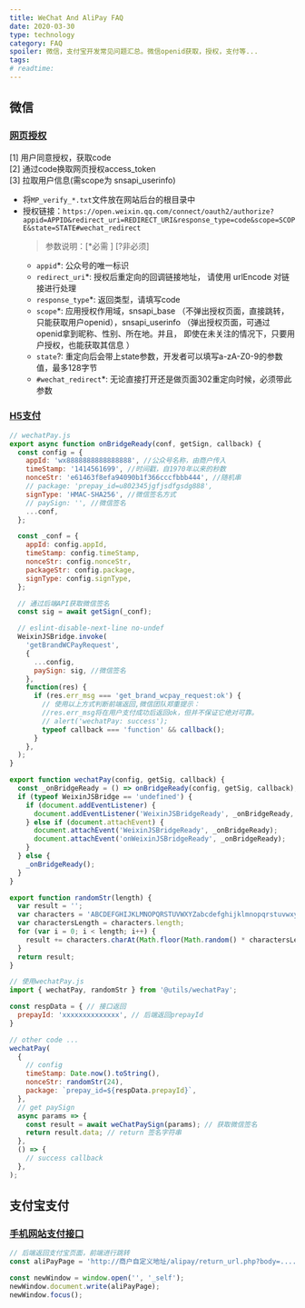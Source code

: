 ```yaml
---
title: WeChat And AliPay FAQ
date: 2020-03-30
type: technology
category: FAQ
spoiler: 微信，支付宝开发常见问题汇总。微信openid获取，授权，支付等...
tags:
# readtime:
---
```


## 微信

### [网页授权](https://developers.weixin.qq.com/doc/offiaccount/OA_Web_Apps/Wechat_webpage_authorization.html)

[1] 用户同意授权，获取code <br/>
[2] 通过code换取网页授权access_token <br/>
[3] 拉取用户信息(需scope为 snsapi_userinfo) <br/>

* 将`MP_verify_*.txt`文件放在网站后台的根目录中
* 授权链接：`https://open.weixin.qq.com/connect/oauth2/authorize?appid=APPID&redirect_uri=REDIRECT_URI&response_type=code&scope=SCOPE&state=STATE#wechat_redirect`
  > 参数说明：[*必需 ] [?非必须]
  * `appid`*: 公众号的唯一标识
  * `redirect_uri`*: 授权后重定向的回调链接地址， 请使用 urlEncode 对链接进行处理
  * `response_type`*: 返回类型，请填写code
  * `scope`*: 应用授权作用域，snsapi_base （不弹出授权页面，直接跳转，只能获取用户openid），snsapi_userinfo （弹出授权页面，可通过openid拿到昵称、性别、所在地。并且， 即使在未关注的情况下，只要用户授权，也能获取其信息 ）
  * `state`?: 重定向后会带上state参数，开发者可以填写a-zA-Z0-9的参数值，最多128字节
  * `#wechat_redirect`*:	无论直接打开还是做页面302重定向时候，必须带此参数

### [H5支付](https://pay.weixin.qq.com/wiki/doc/api/jsapi.php?chapter=7_7&index=6)

```js
// wechatPay.js
export async function onBridgeReady(conf, getSign, callback) {
  const config = {
    appId: 'wx8888888888888888', //公众号名称，由商户传入
    timeStamp: '1414561699', //时间戳，自1970年以来的秒数
    nonceStr: 'e61463f8efa94090b1f366cccfbbb444', //随机串
    // package: 'prepay_id=u802345jgfjsdfgsdg888',
    signType: 'HMAC-SHA256', //微信签名方式
    // paySign: '', //微信签名
    ...conf,
  };

  const _conf = {
    appId: config.appId,
    timeStamp: config.timeStamp,
    nonceStr: config.nonceStr,
    packageStr: config.package,
    signType: config.signType,
  };

  // 通过后端API获取微信签名
  const sig = await getSign(_conf);

  // eslint-disable-next-line no-undef
  WeixinJSBridge.invoke(
    'getBrandWCPayRequest',
    {
      ...config,
      paySign: sig, //微信签名
    },
    function(res) {
      if (res.err_msg === 'get_brand_wcpay_request:ok') {
        // 使用以上方式判断前端返回,微信团队郑重提示：
        //res.err_msg将在用户支付成功后返回ok，但并不保证它绝对可靠。
        // alert('wechatPay: success');
        typeof callback === 'function' && callback();
      }
    },
  );
}

export function wechatPay(config, getSig, callback) {
  const _onBridgeReady = () => onBridgeReady(config, getSig, callback);
  if (typeof WeixinJSBridge == 'undefined') {
    if (document.addEventListener) {
      document.addEventListener('WeixinJSBridgeReady', _onBridgeReady, false);
    } else if (document.attachEvent) {
      document.attachEvent('WeixinJSBridgeReady', _onBridgeReady);
      document.attachEvent('onWeixinJSBridgeReady', _onBridgeReady);
    }
  } else {
    _onBridgeReady();
  }
}

export function randomStr(length) {
  var result = '';
  var characters = 'ABCDEFGHIJKLMNOPQRSTUVWXYZabcdefghijklmnopqrstuvwxyz0123456789';
  var charactersLength = characters.length;
  for (var i = 0; i < length; i++) {
    result += characters.charAt(Math.floor(Math.random() * charactersLength));
  }
  return result;
}
```

```js
// 使用wechatPay.js
import { wechatPay, randomStr } from '@utils/wechatPay';

const respData = { // 接口返回
  prepayId: 'xxxxxxxxxxxxxx', // 后端返回prepayId
}

// other code ...
wechatPay(
  {
    // config
    timeStamp: Date.now().toString(),
    nonceStr: randomStr(24),
    package: `prepay_id=${respData.prepayId}`,
  },
  // get paySign
  async params => {
    const result = await weChatPaySign(params); // 获取微信签名
    return result.data; // return 签名字符串
  },
  () => {
    // success callback
  },
);
```

## 支付宝支付

### [手机网站支付接口](https://opendocs.alipay.com/open/60/104790)

```js
// 后端返回支付宝页面，前端进行跳转
const aliPayPage = 'http://商户自定义地址/alipay/return_url.php?body=......&sign_type=RSA';

const newWindow = window.open('', '_self');
newWindow.document.write(aliPayPage);
newWindow.focus();
```